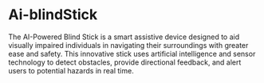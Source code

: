 # Ai-blindStick
The AI-Powered Blind Stick is a smart assistive device designed to aid visually impaired individuals in navigating their surroundings with greater ease and safety. This innovative stick uses artificial intelligence and sensor technology to detect obstacles, provide directional feedback, and alert users to potential hazards in real time.
